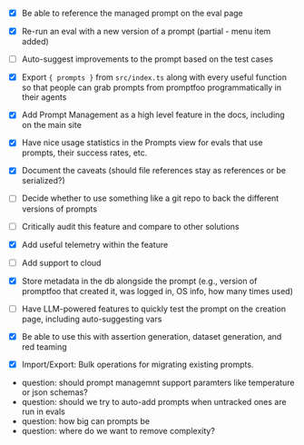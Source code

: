 - [x] Be able to reference the managed prompt on the eval page
- [x] Re-run an eval with a new version of a prompt (partial - menu item added)
- [ ] Auto-suggest improvements to the prompt based on the test cases
- [x] Export `{ prompts }` from `src/index.ts` along with every useful function so that people can grab prompts from promptfoo programmatically in their agents
- [x] Add Prompt Management as a high level feature in the docs, including on the main site
- [x] Have nice usage statistics in the Prompts view for evals that use prompts, their success rates, etc.
- [x] Document the caveats (should file references stay as references or be serialized?)
- [ ] Decide whether to use something like a git repo to back the different versions of prompts
- [ ] Critically audit this feature and compare to other solutions
- [x] Add useful telemetry within the feature
- [ ] Add support to cloud
- [x] Store metadata in the db alongside the prompt (e.g., version of promptfoo that created it, was logged in, OS info, how many times used)
- [ ] Have LLM-powered features to quickly test the prompt on the creation page, including auto-suggesting vars
- [x] Be able to use this with assertion generation, dataset generation, and red teaming

- [x] Import/Export: Bulk operations for migrating existing prompts.

- question: should prompt managemnt support paramters like temperature or json schemas?
- question: should we try to auto-add prompts when untracked ones are run in evals
- question: how big can prompts be
- question: where do we want to remove complexity?
